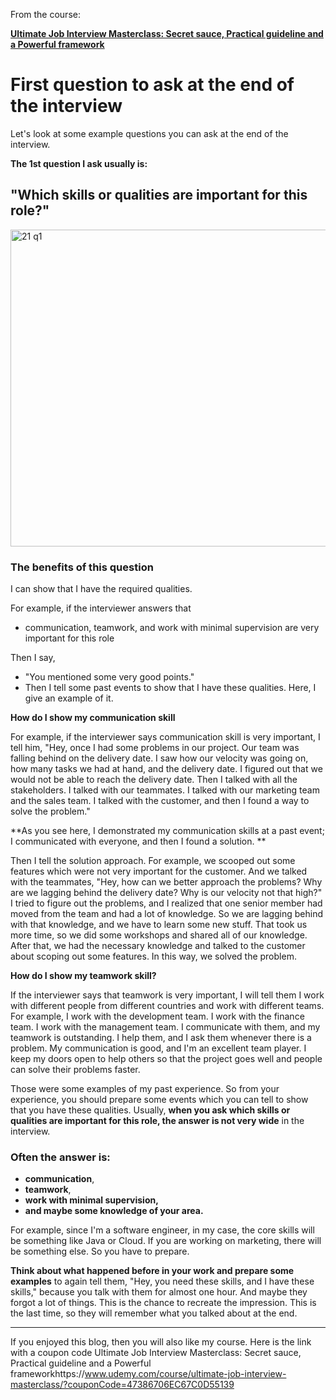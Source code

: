 From the course:

**[Ultimate Job Interview Masterclass: Secret sauce, Practical guideline and a Powerful framework](https://www.udemy.com/course/ultimate-job-interview-masterclass/?couponCode=47386706EC67C0D55139)**

# First question to ask at the end of the interview

Let's look at some example questions you can ask at the end of the interview. 

**The 1st question I ask usually is:**

## "Which skills or qualities are important for this role?"
<img width="507" alt="21 q1" src="https://user-images.githubusercontent.com/7772278/170346837-00d40770-0afb-4eb3-a1e6-42f83d07e621.PNG">

### The benefits of this question 
I can show that I have the required qualities. 

For example, if the interviewer answers that 
- communication, teamwork, and work with minimal supervision are very important for this role 

Then I say, 
- "You mentioned some very good points." 
- Then I tell some past events to show that I have these qualities. Here, I give an example of it. 

**How do I show my communication skill**

For example, if the interviewer says communication skill is very important, I tell him, "Hey, once I had some problems in our project. Our team was falling behind on the delivery date. I saw how our velocity was going on, how many tasks we had at hand, and the delivery date. I figured out that we would not be able to reach the delivery date. Then I talked with all the stakeholders. I talked with our teammates. I talked with our marketing team and the sales team. I talked with the customer, and then I found a way to solve the problem." 

**As you see here, I demonstrated my communication skills at a past event; I communicated with everyone, and then I found a solution. **

Then I tell the solution approach. For example, we scooped out some features which were not very important for the customer. And we talked with the teammates, 
"Hey, how can we better approach the problems? Why are we lagging behind the delivery date? Why is our velocity not that high?"
 I tried to figure out the problems, and I realized that one senior member had moved from the team and had a lot of knowledge. So we are lagging behind with that knowledge, and we have to learn some new stuff. That took us more time, so we did some workshops and shared all of our knowledge.
 After that, we had the necessary knowledge and talked to the customer about scoping out some features. In this way, we solved the problem. 

**How do I show my teamwork skill?**

If the interviewer says that teamwork is very important, I will tell them I work with different people from different countries and work with different teams. For example, I work with the development team. I work with the finance team. I work with the management team. I communicate with them, and my teamwork is outstanding. I help them, and I ask them whenever there is a problem. My communication is good, and I'm an excellent team player. I keep my doors open to help others so that the project goes well and people can solve their problems faster. 

Those were some examples of my past experience. So from your experience, you should prepare some events which you can tell to show that you have these qualities. 
Usually, **when you ask which skills or qualities are important for this role, the answer is not very wide** in the interview. 

### Often the answer is:
- **communication**, 
- **teamwork**, 
- **work with minimal supervision,** 
- **and maybe some knowledge of your area.** 

For example, since I'm a software engineer, in my case, the core skills will be something like Java or Cloud. If you are working on marketing, there will be something else. So you have to prepare. 

**Think about what happened before in your work and prepare some examples** to again tell them, "Hey, you need these skills, and I have these skills," because you talk with them for almost one hour. And maybe they forgot a lot of things. This is the chance to recreate the impression. This is the last time, so they will remember what you talked about at the end.

-----------
If you enjoyed this blog, then you will also like my course.
Here is the link with a coupon code
Ultimate Job Interview Masterclass: Secret sauce, Practical guideline and a Powerful frameworkhttps://www.udemy.com/course/ultimate-job-interview-masterclass/?couponCode=47386706EC67C0D55139
